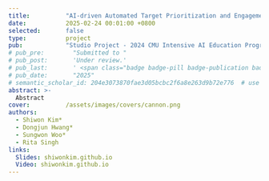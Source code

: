 ```yaml
---
title:          "AI-driven Automated Target Prioritization and Engagement"
date:           2025-02-24 00:01:00 +0800
selected:       false
type:           project
pub:            "Studio Project - 2024 CMU Intensive AI Education Program"
# pub_pre:        "Submitted to "
# pub_post:       'Under review.'
# pub_last:       ' <span class="badge badge-pill badge-publication badge-success">Spotlight</span>'
# pub_date:       "2025"
# semantic_scholar_id: 204e3073870fae3d05bcbc2f6a8e263d9b72e776  # use this to retrieve citation count
abstract: >-
  Abstract
cover:          /assets/images/covers/cannon.png
authors:
  - Shiwon Kim*
  - Dongjun Hwang*
  - Sungwon Woo*
  - Rita Singh
links:
  Slides: shiwonkim.github.io
  Video: shiwonkim.github.io
---
```

